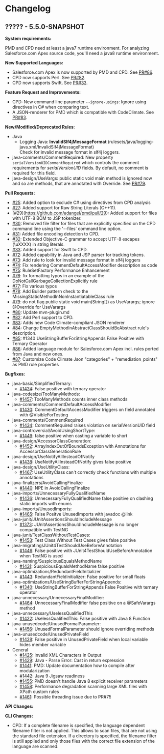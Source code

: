 # Changelog

## ????? - 5.5.0-SNAPSHOT

**System requirements:**

PMD and CPD need at least a java7 runtime environment. For analyzing Salesforce.com Apex source code,
you'll need a java8 runtime environment.


**New Supported Languages:**

*   Salesforce.com Apex is now supported by PMD and CPD. See [PR#86](https://github.com/pmd/pmd/pull/86).
*   CPD now supports Perl. See [PR#82](https://github.com/pmd/pmd/pull/82).
*   CPD now supports Swift. See [PR#33](https://github.com/adangel/pmd/pull/33).

**Feature Request and Improvements:**

*   CPD: New command line parameter `--ignore-usings`: Ignore using directives in C# when comparing text.
*   A JSON-renderer for PMD which is compatible with CodeClimate. See [PR#83](https://github.com/pmd/pmd/pull/83).

**New/Modified/Deprecated Rules:**

*   Java
    *   Logging Java: **InvalidSlf4jMessageFormat** (rulesets/java/logging-java.xml/InvalidSlf4jMessageFormat)<br/>
        Check for invalid message format in slf4j loggers.
*   java-comments/CommentRequired: New property `serialVersionUIDCommentRequired` which controls the comment requirements
    for *serialVersionUID* fields. By default, no comment is required for this field.
*   java-design/UseVargs: public static void main method is ignored now and so are methods, that are annotated
    with Override. See [PR#79](https://github.com/pmd/pmd/pull/79).

**Pull Requests:**

*   [#25](https://github.com/adangel/pmd/pull/25): Added option to exclude C# using directives from CPD analysis
*   [#27](https://github.com/adangel/pmd/pull/27): Added support for Raw String Literals (C++11).
*   [#29)(https://github.com/adangel/pmd/pull/29): Added support for files with UTF-8 BOM to JSP tokenizer.
*   [#30](https://github.com/adangel/pmd/pull/30): Removed file filter for files that are explicitly specified on the CPD command line using the '--files' command line option.
*   [#31](https://github.com/adangel/pmd/pull/31): Added file encoding detection to CPD.
*   [#32](https://github.com/adangel/pmd/pull/32): Extended Objective-C grammar to accept UTF-8 escapes (\uXXXX) in string literals.
*   [#33](https://github.com/adangel/pmd/pull/33): Added support for Swift to CPD.
*   [#72](https://github.com/pmd/pmd/pull/72): Added capability in Java and JSP parser for tracking tokens.
*   [#73](https://github.com/pmd/pmd/pull/73): Add rule to look for invalid message format in slf4j loggers
*   [#74](https://github.com/pmd/pmd/pull/74): Fix rendering CommentDefaultAccessModifier description as code
*   [#75](https://github.com/pmd/pmd/pull/75): RuleSetFactory Performance Enhancement
*   [#76](https://github.com/pmd/pmd/pull/76): fix formatting typos in an example of the DoNotCallGarbageCollectionExplicitly rule
*   [#77](https://github.com/pmd/pmd/pull/77): Fix various typos
*   [#78](https://github.com/pmd/pmd/pull/78): Add Builder pattern check to the MissingStaticMethodInNonInstantiatableClass rule
*   [#79](https://github.com/pmd/pmd/pull/79): do not flag public static void main(String[]) as UseVarargs; ignore @Override for UseVarargs
*   [#80](https://github.com/pmd/pmd/pull/80): Update mvn-plugin.md
*   [#82](https://github.com/pmd/pmd/pull/82): Add Perl support to CPD.
*   [#83](https://github.com/pmd/pmd/pull/83): Adds new Code Climate-compliant JSON renderer
*   [#84](https://github.com/pmd/pmd/pull/84): Change EmptyMethodInAbstractClassShouldBeAbstract rule's description.
*   [#85](https://github.com/pmd/pmd/pull/85): #1340 UseStringBufferForStringAppends False Positive with Ternary Operator
*   [#86](https://github.com/pmd/pmd/pull/86): Added language module for Salesforce.com Apex incl. rules ported from Java and new ones.
*   [#87](https://github.com/pmd/pmd/pull/87): Customize Code Climate Json "categories" + "remediation_points" as PMD rule properties

**Bugfixes:**

*   java-basic/SimplifiedTernary:
    *   [#1424](https://sourceforge.net/p/pmd/bugs/1424/): False positive with ternary operator
*   java-codesize/TooManyMethods:
    *   [#1457](https://sourceforge.net/p/pmd/bugs/1457/): TooManyMethods counts inner class methods
*   java-comments/CommentDefaultAccessModifier
    *   [#1430](https://sourceforge.net/p/pmd/bugs/1430/): CommentDefaultAccessModifier triggers on field
        annotated with @VisibleForTesting
*   java-comments/CommentRequired
    *   [#1434](https://sourceforge.net/p/pmd/bugs/1434/): CommentRequired raises violation on serialVersionUID field
*   java-controversial/AvoidUsingShortType:
    *   [#1449](https://sourceforge.net/p/pmd/bugs/1449/): false positive when casting a variable to short
*   java-design/AccessorClassGeneration:
    *   [#1452](https://sourceforge.net/p/pmd/bugs/1452/): ArrayIndexOutOfBoundsException with Annotations for AccessorClassGenerationRule
*   java-design/UseNotifyAllInsteadOfNotify
    *   [#1438](https://sourceforge.net/p/pmd/bugs/1438/): UseNotifyAllInsteadOfNotify gives false positive
*   java-design/UseUtilityClass:
    *   [#1467](https://sourceforge.net/p/pmd/bugs/1467/): UseUtilityClass can't correctly check functions with multiple annotations
*   java-finalizers/AvoidCallingFinalize
    *   [#1440](https://sourceforge.net/p/pmd/bugs/1440/): NPE in AvoidCallingFinalize
*   java-imports/UnnecessaryFullyQualifiedName
    *   [#1436](https://sourceforge.net/p/pmd/bugs/1436/): UnnecessaryFullyQualifiedName false positive on clashing static imports with enums
*   java-imports/UnusedImports:
    *   [#1465](https://sourceforge.net/p/pmd/bugs/1465/): False Positve UnusedImports with javadoc @link
*   java-junit/JUnitAssertionsShouldIncludeMessage
    *   [#1373](https://sourceforge.net/p/pmd/bugs/1373/): JUnitAssertionsShouldIncludeMessage is no longer compatible with TestNG
*   java-junit/TestClassWithoutTestCases:
    *   [#1453](https://sourceforge.net/p/pmd/bugs/1453/): Test Class Without Test Cases gives false positive
*   java-migrating/JUnit4TestShouldUseBeforeAnnotation
    *   [#1446](https://sourceforge.net/p/pmd/bugs/1446/): False positive with JUnit4TestShouldUseBeforeAnnotation when TestNG is used
*   java-naming/SuspiciousEqualsMethodName
    *   [#1431](https://sourceforge.net/p/pmd/bugs/1431/): SuspiciousEqualsMethodName false positive
*   java-optimizations/RedundantFieldInitializer
    *   [#1443](https://sourceforge.net/p/pmd/bugs/1443/): RedundantFieldInitializer: False positive for small floats
*   java-optimizations/UseStringBufferForStringAppends:
    *   [#1340](https://sourceforge.net/p/pmd/bugs/1340/): UseStringBufferForStringAppends False Positive with ternary operator
*   java-unnecessary/UnnecessaryFinalModifier:
    *   [#1464](https://sourceforge.net/p/pmd/bugs/1464/): UnnecessaryFinalModifier false positive on a @SafeVarargs method
*   java-unnecessary/UselessQualifiedThis
    *   [#1422](https://sourceforge.net/p/pmd/bugs/1422/): UselessQualifiedThis: False positive with Java 8 Function
*   java-unusedcode/UnusedFormalParameter:
    *   [#1456](https://sourceforge.net/p/pmd/bugs/1456/): UnusedFormalParameter should ignore overriding methods
*   java-unusedcode/UnusedPrivateField
    *   [#1428](https://sourceforge.net/p/pmd/bugs/1428/): False positive in UnusedPrivateField when local variable
        hides member variable
*   General
    *   [#1425](https://sourceforge.net/p/pmd/bugs/1425/): Invalid XML Characters in Output
    *   [#1429](https://sourceforge.net/p/pmd/bugs/1429/): Java - Parse Error: Cast in return expression
    *   [#1441](https://sourceforge.net/p/pmd/bugs/1441/): PMD: Update documentation how to compile after modularization
    *   [#1442](https://sourceforge.net/p/pmd/bugs/1442/): Java 9 Jigsaw readiness
    *   [#1455](https://sourceforge.net/p/pmd/bugs/1455/): PMD doesn't handle Java 8 explicit receiver parameters
    *   [#1458](https://sourceforge.net/p/pmd/bugs/1458/): Performance degradation scanning large XML files with XPath custom rules
    *   [#1461](https://sourceforge.net/p/pmd/bugs/1461/): Possible threading issue due to PR#75

**API Changes:**

**CLI Changes:**

*   CPD: If a complete filename is specified, the language dependent filename filter is not applied. This allows
    to scan files, that are not using the standard file extension. If a directory is specified, the filename filter
    is still applied and only those files with the correct file extension of the language are scanned.
